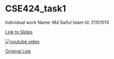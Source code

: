 # CSE424_task1
Individual work
Name: Md Saiful Islam
Id: 21101013



[Link to Slides](https://www.your-slides-link.com)

[![youtube video](https://img.youtube.com/vi/YOUR_VIDEO_ID/0.jpg)](https://www.youtube.com/watch?v=YOUR_VIDEO_ID)

[Original Link](https://www.original-link.com)
